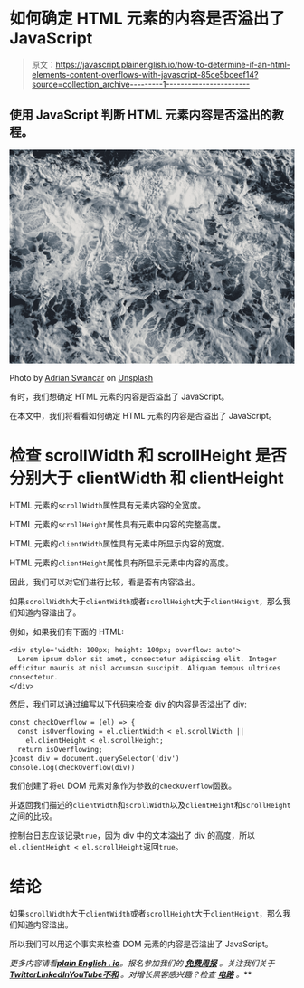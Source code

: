# 如何确定 HTML 元素的内容是否溢出了 JavaScript

> 原文：<https://javascript.plainenglish.io/how-to-determine-if-an-html-elements-content-overflows-with-javascript-85ce5bceef14?source=collection_archive---------1----------------------->

## 使用 JavaScript 判断 HTML 元素内容是否溢出的教程。

![](img/8d8df9b25d7a9b9cac8a28b5cea03d6a.png)

Photo by [Adrian Swancar](https://unsplash.com/@a_d_s_w?utm_source=medium&utm_medium=referral) on [Unsplash](https://unsplash.com?utm_source=medium&utm_medium=referral)

有时，我们想确定 HTML 元素的内容是否溢出了 JavaScript。

在本文中，我们将看看如何确定 HTML 元素的内容是否溢出了 JavaScript。

# 检查 scrollWidth 和 scrollHeight 是否分别大于 clientWidth 和 clientHeight

HTML 元素的`scrollWidth`属性具有元素内容的全宽度。

HTML 元素的`scrollHeight`属性具有元素中内容的完整高度。

HTML 元素的`clientWidth`属性具有元素中所显示内容的宽度。

HTML 元素的`clientHeight`属性具有所显示元素中内容的高度。

因此，我们可以对它们进行比较，看是否有内容溢出。

如果`scrollWidth`大于`clientWidth`或者`scrollHeight`大于`clientHeight`，那么我们知道内容溢出了。

例如，如果我们有下面的 HTML:

```
<div style='width: 100px; height: 100px; overflow: auto'>
  Lorem ipsum dolor sit amet, consectetur adipiscing elit. Integer efficitur mauris at nisl accumsan suscipit. Aliquam tempus ultrices consectetur.
</div>
```

然后，我们可以通过编写以下代码来检查 div 的内容是否溢出了 div:

```
const checkOverflow = (el) => {
  const isOverflowing = el.clientWidth < el.scrollWidth ||
    el.clientHeight < el.scrollHeight;
  return isOverflowing;
}const div = document.querySelector('div')
console.log(checkOverflow(div))
```

我们创建了将`el` DOM 元素对象作为参数的`checkOverflow`函数。

并返回我们描述的`clientWidth`和`scrollWidth`以及`clientHeight`和`scrollHeight`之间的比较。

控制台日志应该记录`true`，因为 div 中的文本溢出了 div 的高度，所以`el.clientHeight < el.scrollHeight`返回`true`。

# 结论

如果`scrollWidth`大于`clientWidth`或者`scrollHeight`大于`clientHeight`，那么我们知道内容溢出。

所以我们可以用这个事实来检查 DOM 元素的内容是否溢出了 JavaScript。

*更多内容请看*[***plain English . io***](https://plainenglish.io/)*。报名参加我们的* [***免费周报***](http://newsletter.plainenglish.io/) *。关注我们关于*[***Twitter***](https://twitter.com/inPlainEngHQ)[***LinkedIn***](https://www.linkedin.com/company/inplainenglish/)*[***YouTube***](https://www.youtube.com/channel/UCtipWUghju290NWcn8jhyAw)*[***不和***](https://discord.gg/GtDtUAvyhW) *。对增长黑客感兴趣？检查* [***电路***](https://circuit.ooo/) *。***